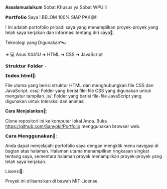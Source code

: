 𝐀𝐬𝐬𝐚𝐥𝐚𝐦𝐮𝐚𝐥𝐚𝐢𝐤𝐮𝐦 Sobat Khusus ya Sobat WPU ❕❕

𝗣𝗼𝗿𝘁𝗳𝗼𝗹𝗶𝗼 Saya ❕
BELOM 100% SIAP PAK😅!!

! Ini adalah portofolio pribadi saya yang menampilkan proyek-proyek yang telah saya kerjakan dan informasi tentang diri saya🥇.

Teknologi yang Digunakan🛰:

➜ 💻 Asus X441U
➜ HTML
➜ CSS
➜ JavaScript

𝗦𝘁𝗿𝘂𝗸𝘁𝘂𝗿 𝗙𝗼𝗹𝗱𝗲𝗿 -

𝗜𝗻𝗱𝗲𝘅.𝗵𝘁𝗺𝗹📩:

File utama yang berisi struktur HTML dan menghubungkan file CSS dan JavaScript.
css/: Folder yang berisi file-file CSS yang digunakan untuk mengatur tampilan.
js/: Folder yang berisi file-file JavaScript yang digunakan untuk interaksi dan animasi.

𝐂𝐚𝐫𝐚 𝐌𝐞𝐧𝐣𝐚𝐥𝐚𝐧𝐤𝐚𝐧📩:

Clone repositori ini ke komputer lokal Anda.
Buka https://github.com/Sanyoki/Portfolio menggunakan browser web.

𝗖𝗮𝗿𝗮 𝗠𝗲𝗻𝗴𝗴𝘂𝗻𝗮𝗸𝗮𝗻🔨:

Anda dapat menjelajahi portofolio saya dengan mengklik menu navigasi di bagian atas halaman. Halaman utama menampilkan ringkasan singkat tentang saya, sementara halaman proyek menampilkan proyek-proyek yang telah saya kerjakan.

Lisensi🤏:

Proyek ini dilisensikan di bawah MIT License.



